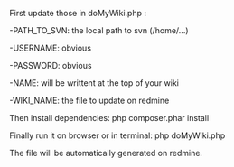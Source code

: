 First update those in doMyWiki.php :

-PATH_TO_SVN: the local path to svn (/home/...)

-USERNAME: obvious

-PASSWORD: obvious

-NAME: will be writtent at the top of your wiki

-WIKI_NAME: the file to update on redmine

Then install dependencies: php composer.phar install

Finally run it on browser or in terminal: php doMyWiki.php

The file will be automatically generated on redmine.

